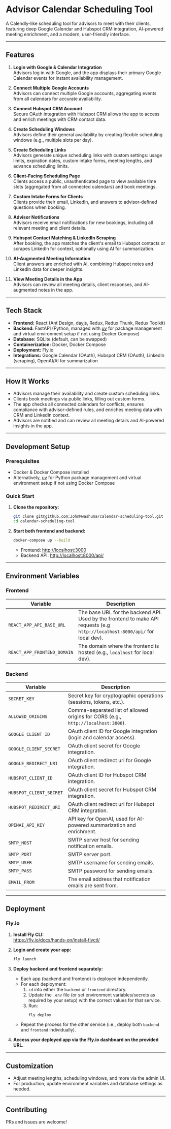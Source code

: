 # Advisor Calendar Scheduling Tool

A Calendly-like scheduling tool for advisors to meet with their clients, featuring deep Google Calendar and Hubspot CRM integration, AI-powered meeting enrichment, and a modern, user-friendly interface.

---

## Features

1. **Login with Google & Calendar Integration**  
   Advisors log in with Google, and the app displays their primary Google Calendar events for instant availability management.

2. **Connect Multiple Google Accounts**  
   Advisors can connect multiple Google accounts, aggregating events from all calendars for accurate availability.

3. **Connect Hubspot CRM Account**  
   Secure OAuth integration with Hubspot CRM allows the app to access and enrich meetings with CRM contact data.

4. **Create Scheduling Windows**  
   Advisors define their general availability by creating flexible scheduling windows (e.g., multiple slots per day).

5. **Create Scheduling Links**  
   Advisors generate unique scheduling links with custom settings: usage limits, expiration dates, custom intake forms, meeting lengths, and advance scheduling limits.

6. **Client-Facing Scheduling Page**  
   Clients access a public, unauthenticated page to view available time slots (aggregated from all connected calendars) and book meetings.

7. **Custom Intake Forms for Clients**  
   Clients provide their email, LinkedIn, and answers to advisor-defined questions when booking.

8. **Advisor Notifications**  
   Advisors receive email notifications for new bookings, including all relevant meeting and client details.

9. **Hubspot Contact Matching & LinkedIn Scraping**  
   After booking, the app matches the client's email to Hubspot contacts or scrapes LinkedIn for context, optionally using AI for summarization.

10. **AI-Augmented Meeting Information**  
    Client answers are enriched with AI, combining Hubspot notes and LinkedIn data for deeper insights.

11. **View Meeting Details in the App**  
    Advisors can review all meeting details, client responses, and AI-augmented notes in the app.

---

## Tech Stack

- **Frontend:** React (Ant Design, dayjs, Redux, Redux Thunk, Redux Toolkit)
- **Backend:** FastAPI (Python, managed with [uv](https://github.com/astral-sh/uv) for package management and virtual environment setup if not using Docker Compose)
- **Database:** SQLite (default, can be swapped)
- **Containerization:** Docker, Docker Compose
- **Deployment:** Fly.io
- **Integrations:** Google Calendar (OAuth), Hubspot CRM (OAuth), LinkedIn (scraping), OpenAI/AI for summarization

---

## How It Works

- Advisors manage their availability and create custom scheduling links.
- Clients book meetings via public links, filling out custom forms.
- The app checks all connected calendars for conflicts, ensures compliance with advisor-defined rules, and enriches meeting data with CRM and LinkedIn context.
- Advisors are notified and can review all meeting details and AI-powered insights in the app.

---

## Development Setup

### Prerequisites

- Docker & Docker Compose installed
- Alternatively, [uv](https://github.com/astral-sh/uv) for Python package management and virtual environment setup if not using Docker Compose

### Quick Start

1. **Clone the repository:**
   ```bash
   git clone git@github.com:JohnMwashuma/calendar-scheduling-tool.git
   cd calendar-scheduling-tool
   ```

2. **Start both frontend and backend:**
   ```bash
   docker-compose up --build
   ```

   - Frontend: [http://localhost:3000](http://localhost:3000)
   - Backend API: [http://localhost:8000/api/](http://localhost:8000/api/)

---

## Environment Variables

### Frontend

| Variable                      | Description                                                                                   |
|-------------------------------|----------------------------------------------------------------------------------------------|
| `REACT_APP_API_BASE_URL`      | The base URL for the backend API. Used by the frontend to make API requests (e.g `http://localhost:8000/api/` for local dev).                 |
| `REACT_APP_FRONTEND_DOMAIN`   | The domain where the frontend is hosted (e.g., `localhost` for local dev).                   |

### Backend

| Variable                      | Description                                                                                   |
|-------------------------------|----------------------------------------------------------------------------------------------|
| `SECRET_KEY`                  | Secret key for cryptographic operations (sessions, tokens, etc.).                            |
| `ALLOWED_ORIGINS`             | Comma-separated list of allowed origins for CORS (e.g., `http://localhost:3000`).            |
| `GOOGLE_CLIENT_ID`            | OAuth client ID for Google integration (login and calendar access).                          |
| `GOOGLE_CLIENT_SECRET`        | OAuth client secret for Google integration.                                                  |
| `GOOGLE_REDIRECT_URI`        | OAuth client redirect uri for Google integration.                                                  |
| `HUBSPOT_CLIENT_ID`           | OAuth client ID for Hubspot CRM integration.                                                 |
| `HUBSPOT_CLIENT_SECRET`       | OAuth client secret for Hubspot CRM integration.                                             |
| `HUBSPOT_REDIRECT_URI`       | OAuth client redirect uri for Hubspot CRM integration.                                             |
| `OPENAI_API_KEY`              | API key for OpenAI, used for AI-powered summarization and enrichment.                        |
| `SMTP_HOST`                  | SMTP server host for sending notification emails.                                            |
| `SMTP_PORT`                  | SMTP server port.                                                                            |
| `SMTP_USER`             | SMTP username for sending emails.                                                            |
| `SMTP_PASS`         | SMTP password for sending emails.                                                            |
| `EMAIL_FROM`                  | The email address that notification emails are sent from.                                    |

---

## Deployment

### Fly.io

1. **Install Fly CLI:**  
   https://fly.io/docs/hands-on/install-flyctl/

2. **Login and create your app:**
   ```bash
   fly launch
   ```

3. **Deploy backend and frontend separately:**
   - Each app (backend and frontend) is deployed independently.
   - For each deployment:
     1. `cd` into either the `backend` or `frontend` directory.
     2. Update the `.env` file (or set environment variables/secrets as required by your setup) with the correct values for that service.
     3. Run:
        ```bash
        fly deploy
        ```
   - Repeat the process for the other service (i.e., deploy both `backend` and `frontend` individually).

4. **Access your deployed app via the Fly.io dashboard on the provided URL.**

---

## Customization

- Adjust meeting lengths, scheduling windows, and more via the admin UI.
- For production, update environment variables and database settings as needed.

---

## Contributing

PRs and issues are welcome!
